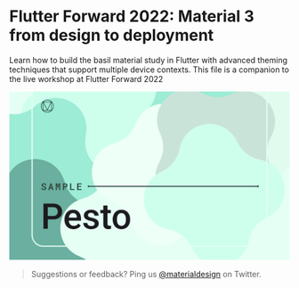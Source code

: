 # Flutter Forward 2022: Material 3 from design to deployment

Learn how to build the basil material study in Flutter with advanced theming techniques that support multiple device contexts. This file is a companion to the live workshop at Flutter Forward 2022

![Banner](assets/images/Banner.png)

> Suggestions or feedback? Ping us [@materialdesign](https://twitter.com/materialdesign) on Twitter.
